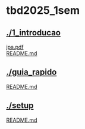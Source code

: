 # tbd2025_1sem <br>
## [./1_introducao](https://github.com/IgorAvilaPereira/tbd2025_1sem/tree/main/./1_introducao) <br>
[jpa.pdf](https://github.com/IgorAvilaPereira/tbd2025_1sem/blob/main/./1_introducao/jpa.pdf) <br>
[README.md](https://github.com/IgorAvilaPereira/tbd2025_1sem/blob/main/./1_introducao/README.md) <br>
## [./guia_rapido](https://github.com/IgorAvilaPereira/tbd2025_1sem/tree/main/./guia_rapido) <br>
[README.md](https://github.com/IgorAvilaPereira/tbd2025_1sem/blob/main/./guia_rapido/README.md) <br>
## [./setup](https://github.com/IgorAvilaPereira/tbd2025_1sem/tree/main/./setup) <br>
[README.md](https://github.com/IgorAvilaPereira/tbd2025_1sem/blob/main/./setup/README.md) <br>
